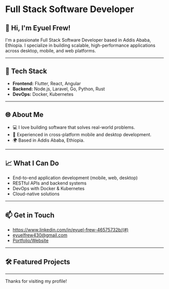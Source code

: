 # Full Stack Software Developer

## 👋 Hi, I'm Eyuel Frew!

I'm a passionate Full Stack Software Developer based in Addis Ababa, Ethiopia. I specialize in building scalable, high-performance applications across desktop, mobile, and web platforms.

---

## 🚀 Tech Stack

- **Frontend:** Flutter, React, Angular
- **Backend:** Node.js, Laravel, Go, Python, Rust
- **DevOps:** Docker, Kubernetes

---

## 🌐 About Me

- 💻 I love building software that solves real-world problems.
- 📱 Experienced in cross-platform mobile and desktop development.
- 🌍 Based in Addis Ababa, Ethiopia.

---

## 📈 What I Can Do

- End-to-end application development (mobile, web, desktop)
- RESTful APIs and backend systems
- DevOps with Docker & Kubernetes
- Cloud-native solutions

---

## 📫 Get in Touch

- https://www.linkedin.com/in/eyuel-frew-46575732b/(#) <!-- Replace with your LinkedIn URL -->
- [eyuelfrew430@gmail.com](#) <!-- Replace with your email address -->
- [Portfolio/Website](#) <!-- Replace with your website/portfolio URL -->

---

## 🛠️ Featured Projects

<!-- List or link to some of your top projects here, or leave this section out if not needed. -->

---

Thanks for visiting my profile!
